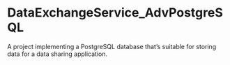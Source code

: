 # DataExchangeService_AdvPostgreSQL
 A project  implementing a PostgreSQL database that’s suitable for storing data for a data sharing application.
